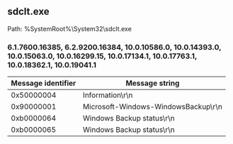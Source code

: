 ## sdclt.exe

Path: %SystemRoot%\System32\sdclt.exe

### 6.1.7600.16385, 6.2.9200.16384, 10.0.10586.0, 10.0.14393.0, 10.0.15063.0, 10.0.16299.15, 10.0.17134.1, 10.0.17763.1, 10.0.18362.1, 10.0.19041.1

Message identifier | Message string
--- | ---
0x50000004 | Information\r\n
0x90000001 | Microsoft-Windows-WindowsBackup\r\n
0xb0000064 | Windows Backup status\r\n
0xb0000065 | Windows Backup status\r\n
